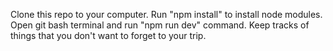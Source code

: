 Clone this repo to your computer.
Run "npm install" to install node modules.
Open git bash terminal and run "npm run dev" command.
Keep tracks of things that you don't want to forget to your trip.
